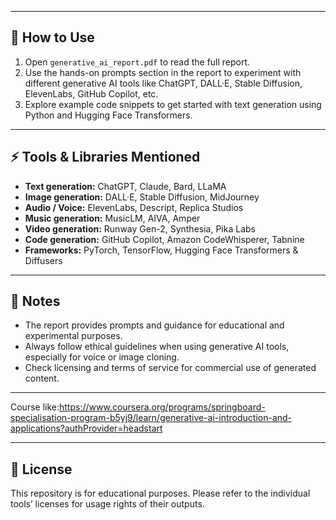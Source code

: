 
---

## 🚀 How to Use

1. Open `generative_ai_report.pdf` to read the full report.  
2. Use the hands-on prompts section in the report to experiment with different generative AI tools like ChatGPT, DALL·E, Stable Diffusion, ElevenLabs, GitHub Copilot, etc.  
3. Explore example code snippets to get started with text generation using Python and Hugging Face Transformers.

---

## ⚡ Tools & Libraries Mentioned

- **Text generation:** ChatGPT, Claude, Bard, LLaMA  
- **Image generation:** DALL·E, Stable Diffusion, MidJourney  
- **Audio / Voice:** ElevenLabs, Descript, Replica Studios  
- **Music generation:** MusicLM, AIVA, Amper  
- **Video generation:** Runway Gen-2, Synthesia, Pika Labs  
- **Code generation:** GitHub Copilot, Amazon CodeWhisperer, Tabnine  
- **Frameworks:** PyTorch, TensorFlow, Hugging Face Transformers & Diffusers  

---

## 📌 Notes

- The report provides prompts and guidance for educational and experimental purposes.  
- Always follow ethical guidelines when using generative AI tools, especially for voice or image cloning.  
- Check licensing and terms of service for commercial use of generated content.

---

Course like:https://www.coursera.org/programs/springboard-specialisation-program-b5yj9/learn/generative-ai-introduction-and-applications?authProvider=headstart

---

## 📝 License

This repository is for educational purposes. Please refer to the individual tools’ licenses for usage rights of their outputs.

